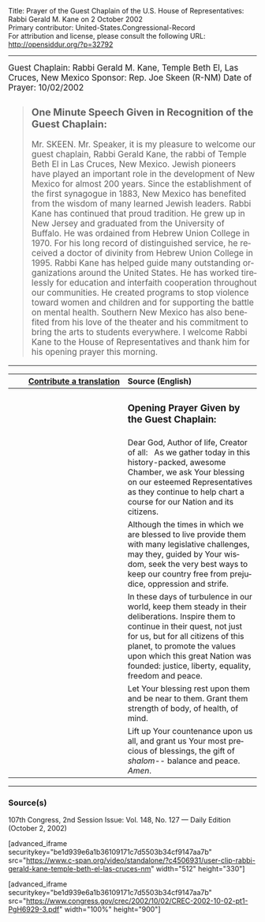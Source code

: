 <html>
<head></head>
<body>
Title: Prayer of the Guest Chaplain of the U.S. House of Representatives: Rabbi Gerald M. Kane on 2 October 2002<br />
Primary contributor: United-States.Congressional-Record<br />
For attribution and license, please consult the following URL: <a href="http://opensiddur.org/?p=32792">http://opensiddur.org/?p=32792</a>
<p />
<hr />

<div class="english" lang="en" style="font-size:1.2em;">
Guest Chaplain: Rabbi Gerald M. Kane, Temple Beth El, Las Cruces, New Mexico
Sponsor: Rep. Joe Skeen (R-NM)
Date of Prayer: 10/02/2002

<!-- -->
<blockquote>
<h3>One Minute Speech Given in Recognition of the Guest Chaplain:</h3>
Mr. SKEEN. Mr. Speaker, it is my pleasure to welcome our guest chaplain, Rabbi Gerald Kane, the rabbi of Temple Beth El in Las Cruces, New Mexico. Jewish pioneers have played an important role in the development of New Mexico for almost 200 years. Since the establishment of the first synagogue in 1883, New Mexico has benefited from the wisdom of many learned Jewish leaders. Rabbi Kane has continued that proud tradition. He grew up in New Jersey and graduated from the University of Buffalo. He was ordained from Hebrew Union College in 1970. For his long record of distinguished service, he received a doctor of divinity from Hebrew Union College in 1995. Rabbi Kane has helped guide many outstanding organizations around the United States. He has worked tirelessly for education and interfaith cooperation throughout our communities. He created programs to stop violence toward women and children and for supporting the battle on mental health. Southern New Mexico has also benefited from his love of the theater and his commitment to bring the arts to students everywhere. I welcome Rabbi Kane to the House of Representatives and thank him for his opening prayer this morning.
</blockquote>
</div>

<hr />

<table style="margin-left: auto;margin-right: auto;" class="draggable">
<thead><tr><th id="x" style="text-align: right;"><a href="/contributing/upload/">Contribute a translation</a></th><th style="text-align: left;">Source (English)</th></tr></thead>
<tbody>
<tr><td style="vertical-align:top;" width="46%">
<div class="liturgy" lang="he">

</span></div></td>
 
<td style="vertical-align:top;" width="53%">
<div class="english" lang="en">
<h3>Opening Prayer Given by the Guest Chaplain:</h3>
</div></td></tr>

<tr><td style="vertical-align:top;" width="46%">
<div class="liturgy" lang="he">

</span></div></td>
 
<td style="vertical-align:top;" width="53%">
<div class="english" lang="en">
Dear God, 
Author of life, 
Creator of all:
&nbsp;
As we gather today 
in this history-packed, awesome Chamber, 
we ask Your blessing on our esteemed Representatives 
as they continue to help chart a course 
for our Nation and its citizens.
</div></td></tr>


<tr><td style="vertical-align:top;">
<div class="liturgy" lang="he">

</span></div></td>
 
<td style="vertical-align:top;">
<div class="english" lang="en">
Although the times in which we are blessed to live 
provide them with many legislative challenges, 
may they, guided by Your wisdom, 
seek the very best ways 
to keep our country free from 
prejudice, 
oppression 
and strife.
</div></td></tr>


<tr><td style="vertical-align:top;">
<div class="liturgy" lang="he">

</span></div></td>
 
<td style="vertical-align:top;">
<div class="english" lang="en">
In these days of turbulence in our world, 
keep them steady in their deliberations. 
Inspire them to continue in their quest, 
not just for us, 
but for all citizens of this planet, 
to promote the values upon which this great Nation was founded: 
justice, 
liberty, 
equality, 
freedom 
and peace.
</div></td></tr>


<tr><td style="vertical-align:top;">
<div class="liturgy" lang="he">

</span></div></td>
 
<td style="vertical-align:top;">
<div class="english" lang="en">
Let Your blessing rest upon them 
and be near to them. 
Grant them strength 
of body, 
of health, 
of mind.
</div></td></tr>


<tr><td style="vertical-align:top;">
<div class="liturgy" lang="he">

</span></div></td>
 
<td style="vertical-align:top;">
<div class="english" lang="en">
Lift up Your countenance upon us all, 
and grant us Your most precious of blessings, 
the gift of <em>shalom</em>--
balance 
and peace. 
<em>Amen</em>.
</div></td></tr>
</tbody></table>

<hr />

<h3>Source(s)</h3>

107th Congress, 2nd Session
Issue: Vol. 148, No. 127 — Daily Edition (October 2, 2002)

[advanced_iframe securitykey="be1d939e6a1b36109171c7d5503b34cf9147aa7b" src="https://www.c-span.org/video/standalone/?c4506931/user-clip-rabbi-gerald-kane-temple-beth-el-las-cruces-nm" width="512" height="330"]

[advanced_iframe securitykey="be1d939e6a1b36109171c7d5503b34cf9147aa7b" src="https://www.congress.gov/crec/2002/10/02/CREC-2002-10-02-pt1-PgH6929-3.pdf" width="100%" height="900"]

&nbsp;
</body>
</html>